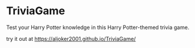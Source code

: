 # TriviaGame

Test your Harry Potter knowledge in this Harry Potter-themed trivia game.

try it out at https://aljoker2001.github.io/TriviaGame/